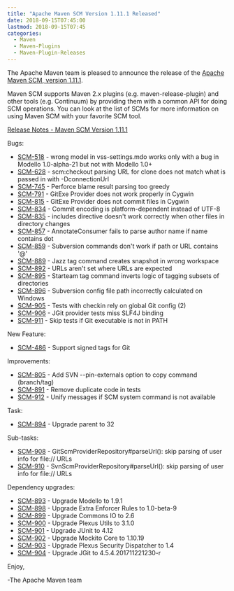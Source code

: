```yaml
---
title: "Apache Maven SCM Version 1.11.1 Released"
date: 2018-09-15T07:45:00
lastmod: 2018-09-15T07:45
categories:
  - Maven
  - Maven-Plugins
  - Maven-Plugin-Releases
---
```

The Apache Maven team is pleased to announce the release of the 
[Apache Maven SCM, version 1.11.1](https://maven.apache.org/scm/).

Maven SCM supports Maven 2.x plugins (e.g. maven-release-plugin) and other
tools (e.g. Continuum) by providing them with a common API for doing SCM
operations. You can look at the list of SCMs for more information on using
Maven SCM with your favorite SCM tool.

<!-- more -->

[Release Notes - Maven SCM Version 1.11.1](https://issues.apache.org/jira/secure/ReleaseNote.jspa?projectId=12317828&version=12343394)


Bugs:

 * [SCM-518](https://issues.apache.org/jira/browse/SCM-518) - wrong model in vss-settings.mdo works only with a bug in Modello 1.0-alpha-21 but not with Modello 1.0+
 * [SCM-628](https://issues.apache.org/jira/browse/SCM-628) - scm:checkout parsing URL for clone does not match what is passed in with -DconnectionUrl
 * [SCM-745](https://issues.apache.org/jira/browse/SCM-745) - Perforce blame result parsing too greedy
 * [SCM-791](https://issues.apache.org/jira/browse/SCM-791) - GitExe Provider does not work properly in Cygwin
 * [SCM-815](https://issues.apache.org/jira/browse/SCM-815) - GitExe Provider does not commit files in Cygwin
 * [SCM-834](https://issues.apache.org/jira/browse/SCM-834) - Commit encoding is platform-dependent instead of UTF-8
 * [SCM-835](https://issues.apache.org/jira/browse/SCM-835) - includes directive doesn't work correctly when other files in directory changes
 * [SCM-857](https://issues.apache.org/jira/browse/SCM-857) - AnnotateConsumer fails to parse author name if name contains dot
 * [SCM-859](https://issues.apache.org/jira/browse/SCM-859) - Subversion commands don't work if path or URL contains '@'
 * [SCM-889](https://issues.apache.org/jira/browse/SCM-889) - Jazz tag command creates snapshot in wrong workspace
 * [SCM-892](https://issues.apache.org/jira/browse/SCM-892) - URLs aren't set where URLs are expected
 * [SCM-895](https://issues.apache.org/jira/browse/SCM-895) - Starteam tag command inverts logic of tagging subsets of directories
 * [SCM-896](https://issues.apache.org/jira/browse/SCM-896) - Subversion config file path incorrectly calculated on Windows
 * [SCM-905](https://issues.apache.org/jira/browse/SCM-905) - Tests with checkin rely on global Git config (2)
 * [SCM-906](https://issues.apache.org/jira/browse/SCM-906) - JGit provider tests miss SLF4J binding
 * [SCM-911](https://issues.apache.org/jira/browse/SCM-911) - Skip tests if Git executable is not in PATH

New Feature:

 * [SCM-486](https://issues.apache.org/jira/browse/SCM-486) - Support signed tags for Git

Improvements:

 * [SCM-805](https://issues.apache.org/jira/browse/SCM-805) - Add SVN --pin-externals option to copy command (branch/tag)
 * [SCM-891](https://issues.apache.org/jira/browse/SCM-891) - Remove duplicate code in tests
 * [SCM-912](https://issues.apache.org/jira/browse/SCM-912) - Unify messages if SCM system command is not available

Task:

 * [SCM-894](https://issues.apache.org/jira/browse/SCM-894) - Upgrade parent to 32

Sub-tasks:

 * [SCM-908](https://issues.apache.org/jira/browse/SCM-908) - GitScmProviderRepository#parseUrl(): skip parsing of user info for file:// URLs
 * [SCM-910](https://issues.apache.org/jira/browse/SCM-910) - SvnScmProviderRepository#parseUrl(): skip parsing of user info for file:// URLs

Dependency upgrades:

 * [SCM-893](https://issues.apache.org/jira/browse/SCM-893) - Upgrade Modello to 1.9.1
 * [SCM-898](https://issues.apache.org/jira/browse/SCM-898) - Upgrade Extra Enforcer Rules to 1.0-beta-9
 * [SCM-899](https://issues.apache.org/jira/browse/SCM-899) - Upgrade Commons IO to 2.6
 * [SCM-900](https://issues.apache.org/jira/browse/SCM-900) - Upgrade Plexus Utils to 3.1.0
 * [SCM-901](https://issues.apache.org/jira/browse/SCM-901) - Upgrade JUnit to 4.12
 * [SCM-902](https://issues.apache.org/jira/browse/SCM-902) - Upgrade Mockito Core to 1.10.19
 * [SCM-903](https://issues.apache.org/jira/browse/SCM-903) - Upgrade Plexus Security Dispatcher to 1.4
 * [SCM-904](https://issues.apache.org/jira/browse/SCM-904) - Upgrade JGit to 4.5.4.201711221230-r

Enjoy,

-The Apache Maven team
